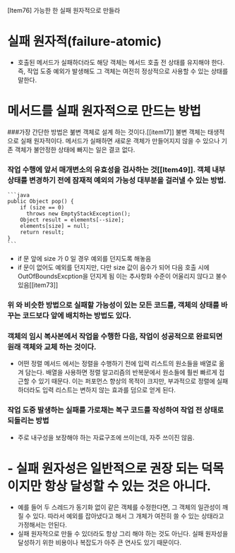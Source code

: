 [Item76] 가능한 한 실패 원자적으로 만들라
# 실패 원자적(failure-atomic)
- 호출된 메서드가 실패하더라도 해당 객체는 메서드 호출 전 상태를 유지해야 한다. 즉, 작업 도중 예외가 발생해도 그 객체는 여전히 정상적으로 사용할 수 있는 상태를 말한다. 


# 메서드를 실패 원자적으로 만드는 방법
###가장 간단한 방법은 붊변 객체로 설계 하는 것이다.[[item17]] 불변 객체는 태생적으로 실패 원자적이다. 메서드가 실패하면 새로운 객체가 만들어지지 않을 수 있으나 기존 객체가 불안정한 상태에 빠지는 일은 결코 없다. 
### 작업 수행에 앞서 매개변소의 유효성을 검사하는 것[[Item49]]. 객체 내부 상태를 변경하기 전에 잠재적 예외의 가능성 대부분을 걸러낼 수 있는 방법. 
	```java
	public Object pop() {
		if (size == 0) 
		  throws new EmptyStackException();
		Object result = elements[--size];
		elements[size] = null;
		return result;
	}
	```
- if 문 앞에 size 가 0 일 경우 예외를 던지도록 해놓음
- if 문이 없어도 예외를 던지지만, 다만 size 값이 음수가 되어 다음 호출 시에 OutOfBoundsExcption을 던지게 됨 이는 추사항화 수준이 어울리지 않다고 불수 있음[[item73]]
### 위 와 비슷한 방법으로 실패할 가능성이 있는 모든 코드를, 객체의 상태를 바꾸는 코드보다 앞에 배치하는 방법도 있다. 
### 객체의 임시 복사본에서 작업을 수행한 다음, 작업이 성공적으로 완료되면 원래 객체와 교체 하는 것이다.  
- 어떤 정렬 메서드 에서는 정렬을 수행하기 전에 입력 리스트의 원소들을 배열로 옮겨 담는다. 배열을 사용하면 정렬 알고리즘의 반복문에서 원소들에 훨씬 빠르게 접근할 수 있기 때문다. 이는 퍼포먼스 향상의 목적이 크지만, 부과적으로 정렬에 실패하더라도 입력 리스트는 변하지 않는 효과를 덤으로 얻게 된다. 
### 작업 도중 발생하는 실패를 가로채는 복구 코드를 작성하여 작업 전 상태로 되돌리는 방법
 - 주로 내구성을 보장해야 하는 자료구조에 쓰이는데, 자주 쓰이진 않음. 
# - 실패 원자성은 일반적으로 권장 되는 덕목이지만 항상 달성할 수 있는 것은 아니다. 
- 예를 들어 두 스레드가 동기화 없이 같은 객체를 수정한다면, 그 객체의 일관성이 깨질 수 있다. 따라서 예외를 잡아냈다고 해서 그 개체가 여전히 쓸 수 있는 상태라고 가정해서는 안된다. 
- 실패 원자적으로 만들 수 있더라도 항상 그리 해야 하는 것도 아닌다. 실패 원자성을 달성하기 위한 비용이나 복잡도가 아주 큰 연사도 있기 때문이다. 